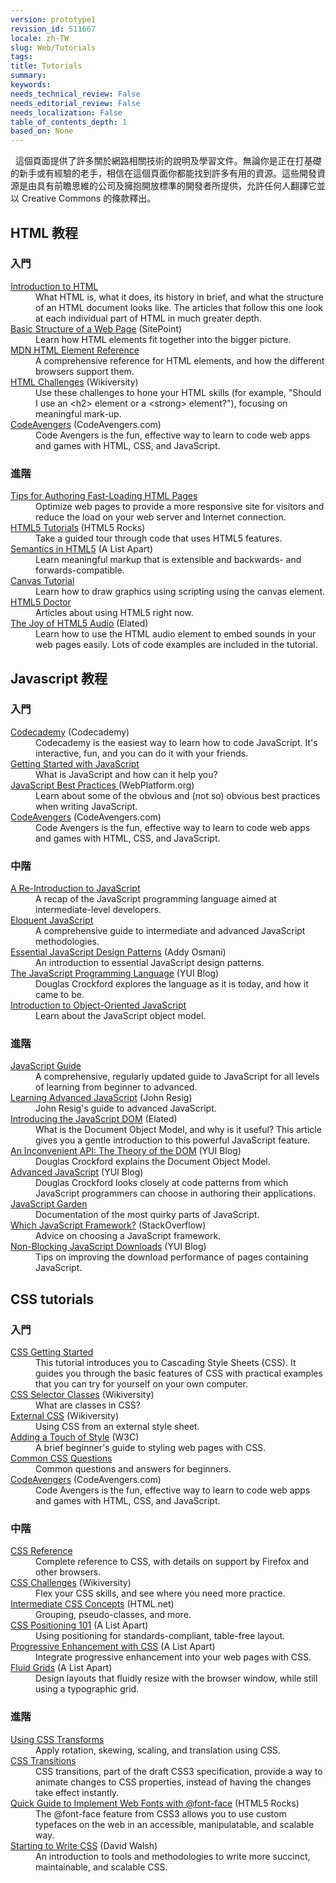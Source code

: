 ```yaml
---
version: prototype1
revision_id: 511667
locale: zh-TW
slug: Web/Tutorials
tags: 
title: Tutorials
summary: 
keywords: 
needs_technical_review: False
needs_editorial_review: False
needs_localization: False
table_of_contents_depth: 1
based_on: None
---
```

<p>&nbsp; 這個頁面提供了許多關於網路相關技術的說明及學習文件。無論你是正在打基礎的新手或有經驗的老手，相信在這個頁面你都能找到許多有用的資源。這些開發資源是由具有前瞻思維的公司及擁抱開放標準的開發者所提供，允許任何人翻譯它並以 Creative Commons 的條款釋出。</p>
<div class="row topicpage-table">
 <div class="section">
  <h2 class="Documentation" id="Documentation" name="Documentation">HTML 教程</h2>
  <h3 id="Introductory_level">入門</h3>
  <dl>
   <dt>
    <a href="/en-US/docs/Web/Guide/HTML/Introduction">Introduction to HTML</a></dt>
   <dd>
    What HTML is, what it does, its history in brief, and what the structure of an HTML document looks like. The articles that follow this one look at each individual part of HTML in much greater depth.</dd>
   <dt>
    <a href="http://reference.sitepoint.com/html/page-structure" rel="external">Basic Structure of a Web Page</a> (SitePoint)</dt>
   <dd>
    Learn how HTML elements fit together into the bigger picture.</dd>
   <dt>
    <a href="https://developer.mozilla.org/en-US/docs/HTML/Element">MDN HTML Element Reference</a></dt>
   <dd>
    A comprehensive reference for HTML elements, and how the different browsers support them.</dd>
   <dt>
    <a href="http://wikiversity.org/wiki/Web_Design/HTML_Challenges" rel="external">HTML Challenges</a> (Wikiversity)</dt>
   <dd>
    Use these challenges to hone your HTML skills (for example, "Should I use an &lt;h2&gt; element or a &lt;strong&gt; element?"), focusing on meaningful mark-up.</dd>
   <dt>
    <a href="http://codeavengers.com/" title="http://codeavengers.com/">CodeAvengers</a> (CodeAvengers.com)</dt>
   <dd>
    Code Avengers is the fun, effective way to learn to code web apps and games with HTML, CSS, and JavaScript.</dd>
  </dl>
  <h3 id="Advanced_level">進階</h3>
  <dl>
   <dt>
    <a href="https://developer.mozilla.org/en-US/docs/Tips_for_Authoring_Fast-loading_HTML_Pages">Tips for Authoring Fast-Loading HTML Pages</a></dt>
   <dd>
    Optimize web pages to provide a more responsive site for visitors and reduce the load on your web server and Internet connection.</dd>
   <dt>
    <a href="http://www.html5rocks.com/tutorials/" rel="external">HTML5 Tutorials</a> (HTML5 Rocks)</dt>
   <dd>
    Take a guided tour through code that uses HTML5 features.</dd>
   <dt>
    <a href="http://www.alistapart.com/articles/semanticsinhtml5/" rel="external">Semantics in HTML5</a> (A List Apart)</dt>
   <dd>
    Learn meaningful markup that is extensible and backwards- and forwards-compatible.</dd>
   <dt>
    <a href="https://developer.mozilla.org/en-US/docs/Canvas_tutorial">Canvas Tutorial</a></dt>
   <dd>
    Learn how to draw graphics using scripting using the canvas element.</dd>
   <dt>
    <a href="http://html5doctor.com/" rel="external">HTML5 Doctor</a></dt>
   <dd>
    Articles about using HTML5 right now.</dd>
   <dt>
    <a href="http://www.elated.com/articles/html5-audio/" rel="external">The Joy of HTML5 Audio</a> (Elated)</dt>
   <dd>
    Learn how to use the HTML audio element to embed sounds in your web pages easily. Lots of code examples are included in the tutorial.</dd>
  </dl>
  <h2 class="Documentation" id="Documentation" name="Documentation">Javascript 教程</h2>
  <h3 id="Introductory_level">入門</h3>
  <dl>
   <dt>
    <a href="http://www.codecademy.com/">Codecademy</a> (Codecademy)</dt>
   <dd>
    Codecademy is the easiest way to learn how to code JavaScript. It's interactive, fun, and you can do it with your friends.</dd>
   <dt>
    <a href="https://developer.mozilla.org/en-US/docs/JavaScript/Getting_Started">Getting Started with JavaScript</a></dt>
   <dd>
    What is JavaScript and how can it help you?</dd>
   <dt>
    <a href="http://dev.opera.com/articles/view/javascript-best-practices/" rel="external">JavaScript Best Practices</a><a href="http://docs.webplatform.org/wiki/tutorials/javascript_best_practices" title="http://docs.webplatform.org/wiki/tutorials/javascript_best_practices"> </a>(WebPlatform.org)</dt>
   <dd>
    Learn about some of the obvious and (not so) obvious best practices when writing JavaScript.</dd>
   <dt>
    <a href="http://codeavengers.com/" title="http://codeavengers.com/">CodeAvengers</a> (CodeAvengers.com)</dt>
   <dd>
    Code Avengers is the fun, effective way to learn to code web apps and games with HTML, CSS, and JavaScript.</dd>
  </dl>
  <h3 id="Intermediate_level">中階</h3>
  <dl>
   <dt>
    <a href="https://developer.mozilla.org/en-US/docs/A_re-introduction_to_JavaScript">A Re-Introduction to JavaScript</a></dt>
   <dd>
    A recap of the JavaScript programming language aimed at intermediate-level developers.</dd>
   <dt>
    <a href="http://eloquentjavascript.net/contents.html" rel="external">Eloquent JavaScript</a></dt>
   <dd>
    A comprehensive guide to intermediate and advanced JavaScript methodologies.</dd>
   <dt>
    <a href="http://www.addyosmani.com/resources/essentialjsdesignpatterns/book/" rel="external">Essential JavaScript Design Patterns</a> (Addy Osmani)</dt>
   <dd>
    An introduction to essential JavaScript design patterns.</dd>
   <dt>
    <a href="http://www.yuiblog.com/blog/2007/01/24/video-crockford-tjpl/" rel="external">The JavaScript Programming Language</a> (YUI Blog)</dt>
   <dd>
    Douglas Crockford explores the language as it is today, and how it came to be.</dd>
   <dt>
    <a href="https://developer.mozilla.org/en-US/docs/Introduction_to_Object-Oriented_JavaScript">Introduction to Object-Oriented JavaScript</a></dt>
   <dd>
    Learn about the JavaScript object model.</dd>
  </dl>
 </div>
 <div class="section">
  <h3 id="Advanced_level">進階</h3>
  <dl>
   <dt>
    <a href="https://developer.mozilla.org/en-US/docs/JavaScript/Guide">JavaScript Guide</a></dt>
   <dd>
    A comprehensive, regularly updated guide to JavaScript for all levels of learning from beginner to advanced.</dd>
   <dt>
    <a href="http://ejohn.org/apps/learn/" rel="external">Learning Advanced JavaScript</a> (John Resig)</dt>
   <dd>
    John Resig's guide to advanced JavaScript.</dd>
   <dt>
    <a href="http://www.elated.com/articles/javascript-dom-intro/" rel="external">Introducing the JavaScript DOM</a> (Elated)</dt>
   <dd>
    What is the Document Object Model, and why is it useful? This article gives you a gentle introduction to this powerful JavaScript feature.</dd>
   <dt>
    <a href="http://yuiblog.com/blog/2006/10/20/video-crockford-domtheory/" rel="external">An Inconvenient API: The Theory of the DOM</a> (YUI Blog)</dt>
   <dd>
    Douglas Crockford explains the Document Object Model.</dd>
   <dt>
    <a href="http://yuiblog.com/blog/2006/11/27/video-crockford-advjs/" rel="external">Advanced JavaScript</a> (YUI Blog)</dt>
   <dd>
    Douglas Crockford looks closely at code patterns from which JavaScript programmers can choose in authoring their applications.</dd>
   <dt>
    <a href="http://bonsaiden.github.com/JavaScript-Garden/" rel="external">JavaScript Garden</a></dt>
   <dd>
    Documentation of the most quirky parts of JavaScript.</dd>
   <dt>
    <a href="http://stackoverflow.com/questions/394601/which-javascript-framework-jquery-vs-dojo-vs" rel="external">Which JavaScript Framework?</a> (StackOverflow)</dt>
   <dd>
    Advice on choosing a JavaScript framework.</dd>
   <dt>
    <a href="http://yuiblog.com/blog/2008/07/22/non-blocking-scripts/" rel="external">Non-Blocking JavaScript Downloads</a> (YUI Blog)</dt>
   <dd>
    Tips on improving the download performance of pages containing JavaScript.</dd>
  </dl>
  <h2 class="Documentation" id="Documentation" name="Documentation">CSS tutorials</h2>
  <h3 id="Introductory_level">入門</h3>
  <dl>
   <dt>
    <a href="https://developer.mozilla.org/en-US/docs/CSS/Getting_Started">CSS Getting Started</a></dt>
   <dd>
    This tutorial introduces you to Cascading Style Sheets (CSS). It guides you through the basic features of CSS with practical examples that you can try for yourself on your own computer.</dd>
   <dt>
    <a href="http://en.wikiversity.org/wiki/Web_Design/CSS_Classes" rel="external">CSS Selector Classes</a> (Wikiversity)</dt>
   <dd>
    What are classes in CSS?</dd>
   <dt>
    <a href="http://en.wikiversity.org/wiki/Web_Design/External_CSS" rel="external">External CSS</a> (Wikiversity)</dt>
   <dd>
    Using CSS from an external style sheet.</dd>
   <dt>
    <a href="http://www.w3.org/MarkUp/Guide/Style" rel="external">Adding a Touch of Style</a> (W3C)</dt>
   <dd>
    A brief beginner's guide to styling web pages with CSS.</dd>
   <dt>
    <a href="https://developer.mozilla.org/en-US/docs/Common_CSS_Questions">Common CSS Questions</a></dt>
   <dd>
    Common questions and answers for beginners.</dd>
   <dt>
    <a href="http://codeavengers.com/" title="http://codeavengers.com/">CodeAvengers</a> (CodeAvengers.com)</dt>
   <dd>
    Code Avengers is the fun, effective way to learn to code web apps and games with HTML, CSS, and JavaScript.</dd>
  </dl>
  <h3 id="Intermediate_level">中階</h3>
  <dl>
   <dt>
    <a href="https://developer.mozilla.org/en-US/docs/CSS/CSS_Reference">CSS Reference</a></dt>
   <dd>
    Complete reference to CSS, with details on support by Firefox and other browsers.</dd>
   <dt>
    <a href="http://en.wikiversity.org/wiki/Web_Design/CSS_challenges" rel="external">CSS Challenges</a> (Wikiversity)</dt>
   <dd>
    Flex your CSS skills, and see where you need more practice.</dd>
   <dt>
    <a href="http://www.html.net/tutorials/css/" rel="external">Intermediate CSS Concepts</a> (HTML.net)</dt>
   <dd>
    Grouping, pseudo-classes, and more.</dd>
   <dt>
    <a href="http://www.alistapart.com/articles/css-positioning-101/" rel="external">CSS Positioning 101</a> (A List Apart)</dt>
   <dd>
    Using positioning for standards-compliant, table-free layout.</dd>
   <dt>
    <a href="http://www.alistapart.com/articles/progressiveenhancementwithcss/" rel="external">Progressive Enhancement with CSS</a> (A List Apart)</dt>
   <dd>
    Integrate progressive enhancement into your web pages with CSS.</dd>
   <dt>
    <a href="http://www.alistapart.com/articles/fluidgrids/" rel="external">Fluid Grids</a> (A List Apart)</dt>
   <dd>
    Design layouts that fluidly resize with the browser window, while still using a typographic grid.</dd>
  </dl>
  <h3 id="Advanced_level">進階</h3>
  <dl>
   <dt>
    <a href="https://developer.mozilla.org/en-US/docs/CSS/Using_CSS_transforms">Using CSS Transforms</a></dt>
   <dd>
    Apply rotation, skewing, scaling, and translation using CSS.</dd>
   <dt>
    <a href="https://developer.mozilla.org/en-US/docs/CSS/CSS_transitions">CSS Transitions</a></dt>
   <dd>
    CSS transitions, part of the draft CSS3 specification, provide a way to animate changes to CSS properties, instead of having the changes take effect instantly.</dd>
   <dt>
    <a href="http://www.html5rocks.com/tutorials/webfonts/quick/" rel="external">Quick Guide to Implement Web Fonts with @font-face</a> (HTML5 Rocks)</dt>
   <dd>
    The @font-face feature from CSS3 allows you to use custom typefaces on the web in an accessible, manipulatable, and scalable way.</dd>
   <dt>
    <a href="http://davidwalsh.name/starting-css" rel="external">Starting to Write CSS</a> (David Walsh)</dt>
   <dd>
    An introduction to tools and methodologies to write more succinct, maintainable, and scalable CSS.</dd>
  </dl>
 </div>
</div>
<p>&nbsp;</p>

